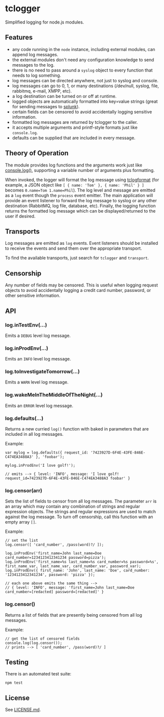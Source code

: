 # tclogger

Simplified logging for node.js modules.

## Features

* any code running in the `node` instance, including external modules, can append log messages.
* the external modules don't need any configuration knowledge to send messages to the log.
* there is no need to pass around a `syslog` object to every function that needs to log something.
* log messages can be directed anywhere, not just to syslog and console.
* log messages can go to 0, 1, or many destinations (/dev/null, syslog, file, rabbitmq, e-mail, XMPP, etc).
* a log destination can be turned on or off at runtime.
* logged objects are automatically formatted into key=value strings (great for sending messages to [splunk](http://www.splunk.com/)).
* certain fields can be censored to avoid accidentally logging sensitive information.
* formatted log messages are returned by tclogger to the caller.
* it accepts multiple arguments and printf-style formats just like `console.log`.
* defaults can be supplied that are included in every message.

## Theory of Operation

The module provides log functions and the arguments work just like [console.log()](https://nodejs.org/api/console.html#console_console_log_data),
supporting a variable number of arguments plus formatting.

When invoked, the logger will format the log message using [tclogformat](https://github.com/tcort/tclogformat)
(for example, a JSON object like `[ { name: 'Tom' }, { name: 'Phil' } ]` becomes `0.name=Tom 1.name=Phil`).
The log level and message are emitted as a `log` event though the `process` event emitter. The main
application will provide an event listener to forward the log message to syslog or any other destination
(RabbitMQ, log file, database, etc). Finally, the logging function returns the formatted log message
which can be displayed/returned to the user if desired.

## Transports

Log messages are emitted as `log` events. Event listeners should be installed to receive the events and send them over
the appropriate transport.

To find the available transports, just search for `tclogger` and `transport`.

## Censorship

Any number of fields may be censored. This is useful when logging request objects to avoid accidentally logging
a credit card number, password, or other sensitive information.

## API

### log.inTestEnv(...)

Emits a `DEBUG` level log message.

### log.inProdEnv(...)

Emits an `INFO` level log message.

### log.toInvestigateTomorrow(...)

Emits a `WARN` level log message.

### log.wakeMeInTheMiddleOfTheNight(...)

Emits an `ERROR` level log message.

### log.defaults(...)

Returns a new curried `log()` function with baked in parameters that are included in all log messages.

Example:

    var mylog = log.defaults({ request_id: '7423927D-6F4E-43FE-846E-C474EA3488A3' }, 'foobar');

    mylog.inProdEnv('I love golf!');

    // emits --> { level: 'INFO', message: 'I love golf! request_id=7423927D-6F4E-43FE-846E-C474EA3488A3 foobar' }


### log.censor(arr)

Sets the list of fields to censor from all log messages. The parameter `arr` is an array which may contain any combination of strings and regular expression objects. The strings and regular expressions are used to match against the log message. To turn off censorship, call this function with an empty array `[]`.

Example:

    // set the list
    log.censor([ 'card_number', /pass(word)?/ ]);

    log.inProdEnv('first_name=John last_name=Doe card_number=1234123412341234 password=pizza');
    log.inProdEnv('first_name=%s last_name=%s card_number=%s password=%s', first_name_var, last_name_var, card_number_var, password_var);
    log.inProdEnv({ first_name: 'John', last_name: 'Doe', card_number: '1234123412341234', password: 'pizza' });

    // each one above emits the same thing -->
    // { level: 'INFO', message: 'first_name=John last_name=Doe card_number=[redacted] password=[redacted]' }

### log.censor()

Returns a list of fields that are presently being censored from all log messages.

Example:

    // get the list of censored fields
    console.log(log.censor());
    // prints --> [ 'card_number', /pass(word)?/ ]

## Testing

There is an automated test suite:

    npm test

## License

See [LICENSE.md](https://github.com/tcort/tclogger/blob/master/LICENCE.md).
